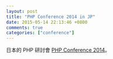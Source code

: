 ```yaml
---
layout: post
title: "PHP Conference 2014 in JP"
date: 2015-05-14 22:13:46 +0800
comments: true
categories: ["conference"]
---
```



<!-- more -->



日本的 PHP 研討會 [PHP Conference 2014]。


[php conference 2014]:http://phpcon.php.gr.jp/w/2014/